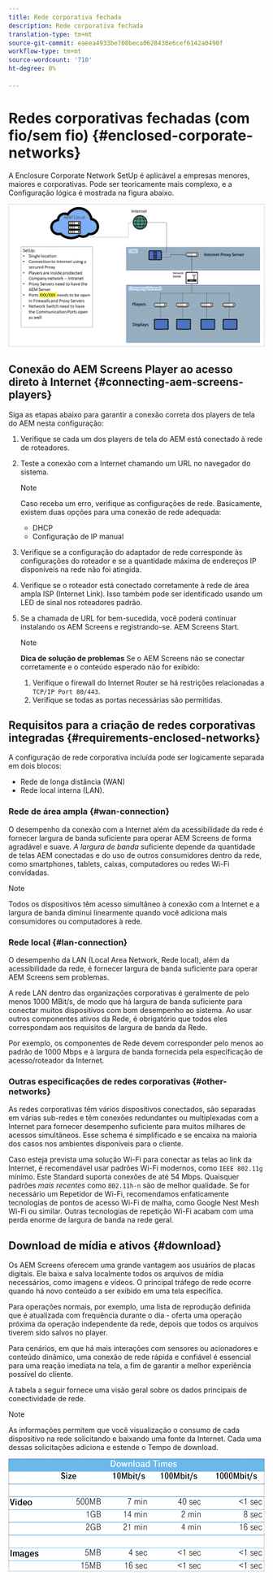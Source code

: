 ```yaml
---
title: Rede corporativa fechada
description: Rede corporativa fechada
translation-type: tm+mt
source-git-commit: eaeea4933be708beca0628438e6cef6142a0490f
workflow-type: tm+mt
source-wordcount: '710'
ht-degree: 0%

---
```



# Redes corporativas fechadas (com fio/sem fio) {#enclosed-corporate-networks}

A Enclosure Corporate Network SetUp é aplicável a empresas menores, maiores e corporativas. Pode ser teoricamente mais complexo, e a Configuração lógica é mostrada na figura abaixo.

![](/help/using/assets/enclosed-network-1.png)


## Conexão do AEM Screens Player ao acesso direto à Internet {#connecting-aem-screens-players}

Siga as etapas abaixo para garantir a conexão correta dos players de tela do AEM nesta configuração:

1. Verifique se cada um dos players de tela do AEM está conectado à rede de roteadores.
1. Teste a conexão com a Internet chamando um URL no navegador do sistema.

   >[!NOTE]
   >Caso receba um erro, verifique as configurações de rede. Basicamente, existem duas opções para uma conexão de rede adequada:
   >* DHCP
   >* Configuração de IP manual


1. Verifique se a configuração do adaptador de rede corresponde às configurações do roteador e se a quantidade máxima de endereços IP disponíveis na rede não foi atingida.

1. Verifique se o roteador está conectado corretamente à rede de área ampla ISP (Internet Link). Isso também pode ser identificado usando um LED de sinal nos roteadores padrão.
1. Se a chamada de URL for bem-sucedida, você poderá continuar instalando os AEM Screens e registrando-se. AEM Screens Start.

   >[!NOTE]
   >**Dica de solução de problemas**
   >Se o AEM Screens não se conectar corretamente e o conteúdo esperado não for exibido:
   >
   >1. Verifique o firewall do Internet Router se há restrições relacionadas a `TCP/IP Port 80/443`.
   >1. Verifique se todas as portas necessárias são permitidas.


## Requisitos para a criação de redes corporativas integradas {#requirements-enclosed-networks}

A configuração de rede corporativa incluída pode ser logicamente separada em dois blocos:

* Rede de longa distância (WAN)
* Rede local interna (LAN).

### Rede de área ampla {#wan-connection}

O desempenho da conexão com a Internet além da acessibilidade da rede é fornecer largura de banda suficiente para operar AEM Screens de forma agradável e suave.
*A largura de banda* suficiente depende da quantidade de telas AEM conectadas e do uso de outros consumidores dentro da rede, como smartphones, tablets, caixas, computadores ou redes Wi-Fi convidadas.

>[!NOTE]
>Todos os dispositivos têm acesso simultâneo à conexão com a Internet e a largura de banda diminui linearmente quando você adiciona mais consumidores ou computadores à rede.

### Rede local {#lan-connection}

O desempenho da LAN (Local Area Network, Rede local), além da acessibilidade da rede, é fornecer largura de banda suficiente para operar AEM Screens sem problemas.

A rede LAN dentro das organizações corporativas é geralmente de pelo menos 1000 MBit/s, de modo que há largura de banda suficiente para conectar muitos dispositivos com bom desempenho ao sistema. Ao usar outros componentes ativos da Rede, é obrigatório que todos eles correspondam aos requisitos de largura de banda da Rede.

Por exemplo, os componentes de Rede devem corresponder pelo menos ao padrão de 1000 Mbps e à largura de banda fornecida pela especificação de acesso/roteador da Internet.

### Outras especificações de redes corporativas {#other-networks}

As redes corporativas têm vários dispositivos conectados, são separadas em várias sub-redes e têm conexões redundantes ou multiplexadas com a Internet para fornecer desempenho suficiente para muitos milhares de acessos simultâneos.
Esse schema é simplificado e se encaixa na maioria dos casos nos ambientes disponíveis para o cliente.

Caso esteja prevista uma solução Wi-Fi para conectar as telas ao link da Internet, é recomendável usar padrões Wi-Fi modernos, como `IEEE 802.11g` mínimo. Este Standard suporta conexões de até 54 Mbps. Quaisquer padrões *mais recentes* como `802.11h-n` são de melhor qualidade. Se for necessário um Repetidor de Wi-Fi, recomendamos enfaticamente tecnologias de pontos de acesso Wi-Fi de malha, como Google Nest Mesh Wi-Fi ou similar.
Outras tecnologias de repetição Wi-Fi acabam com uma perda enorme de largura de banda na rede geral.

## Download de mídia e ativos {#download}

Os AEM Screens oferecem uma grande vantagem aos usuários de placas digitais. Ele baixa e salva localmente todos os arquivos de mídia necessários, como imagens e vídeos. O principal tráfego de rede ocorre quando há novo conteúdo a ser exibido em uma tela específica.

Para operações normais, por exemplo, uma lista de reprodução definida que é atualizada com frequência durante o dia - oferta uma operação próxima da operação independente da rede, depois que todos os arquivos tiverem sido salvos no player.

Para cenários, em que há mais interações com sensores ou acionadores e conteúdo dinâmico, uma conexão de rede rápida e confiável é essencial para uma reação imediata na tela, a fim de garantir a melhor experiência possível do cliente.

A tabela a seguir fornece uma visão geral sobre os dados principais de conectividade de rede.

>[!NOTE]
>As informações permitem que você visualização o consumo de cada dispositivo na rede solicitando e baixando uma fonte da Internet. Cada uma dessas solicitações adiciona e estende o Tempo de download.

![](/help/using/assets/enclosed-network-download.png)